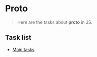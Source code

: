 # Proto

> Here are the tasks about __proto__ in JS.

## Task list

- [Main tasks](https://github.com/Vahan11/ACA-Lessons/tree/main/Lessons/lesson-15-19-05-2021/main-tasks)